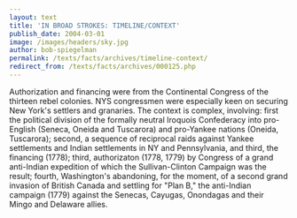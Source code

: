 ```yaml
---
layout: text
title: 'IN BROAD STROKES: TIMELINE/CONTEXT'
publish_date: 2004-03-01
image: /images/headers/sky.jpg
author: bob-spiegelman
permalink: /texts/facts/archives/timeline-context/
redirect_from: /texts/facts/archives/000125.php
---
```


Authorization and financing were from the Continental Congress of the thirteen rebel colonies. NYS congressmen were especially keen on securing New York's settlers and granaries. The context is complex, involving: first the political division of the formally neutral Iroquois Confederacy into pro-English (Seneca, Oneida and Tuscarora) and pro-Yankee nations (Oneida, Tuscarora); second, a sequence of reciprocal raids against Yankee settlements and Indian settlements in NY and Pennsylvania, and third, the financing (1778); third, authorizaton (1778, 1779) by Congress of a grand anti-Indian expedition of which the Sullivan-Clinton Campaign was the result; fourth, Washington's abandoning, for the moment, of a second grand invasion of British Canada and settling for "Plan B," the anti-Indian campaign (1779) against the Senecas, Cayugas, Onondagas and their Mingo and Delaware allies.
